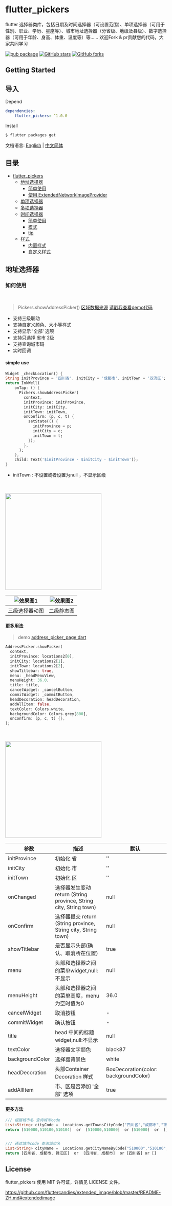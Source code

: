 flutter_pickers
====

flutter 选择器类库，包括日期及时间选择器（可设置范围）、单项选择器（可用于性别、职业、学历、星座等）、城市地址选择器（分省级、地级及县级）、数字选择器（可用于年龄、身高、体重、温度等）等…… 欢迎Fork & pr贡献您的代码，大家共同学习

[![pub package](https://img.shields.io/pub/v/flutter_pickers.svg)](https://pub.dev/packages/flutter_pickers)  [![GitHub stars](https://img.shields.io/github/stars/longer96/flutter_pickers.svg?style=social)](https://github.com/longer96/flutter_pickers/stargazers)   [![GitHub forks](https://img.shields.io/github/forks/longer96/flutter_pickers.svg?style=social)](https://github.com/longer96/flutter_pickers/network)
## Getting Started


## 导入

Depend
``` pubspec.yaml
dependencies: 
    flutter_pickers: ^1.0.0
```

Install
```shell
$ flutter packages get
```

文档语言: [English](README-EN.md) | [中文简体](README.md)


## 目录

- [flutter_pickers](#flutter_pickers)
  - [地址选择器](#地址选择器)
    - [简单使用](#%e7%ae%80%e5%8d%95%e4%bd%bf%e7%94%a8)
    - [使用 ExtendedNetworkImageProvider](#%e4%bd%bf%e7%94%a8-extendednetworkimageprovider)
  - [单项选择器](#单项选择器)
  - [多项选择器](#单项选择器)
  - [时间选择器](#时间选择器)
    - [简单使用](#%e7%ae%80%e5%8d%95%e4%bd%bf%e7%94%a8)
    - [模式](#%e7%ae%80%e5%8d%95%e4%bd%bf%e7%94%a8)
    - [tip](#tip)
  - [样式](#样式)
    - [内置样式](#)
    - [自定义样式](#tip)
    
    
## 地址选择器

### 如何使用
<br>

> Pickers.showAddressPicker()
[区域数据来源](https://github.com/airyland/china-area-data)
[请戳我查看demo代码](https://github.com/ewdemo/MainActivity.java)

* 支持三级联动
* 支持自定义颜色、大小等样式
* 支持显示 '全部' 选项
* 支持只选择 省市 2级
* 支持查询城市码
* 实时回调


#### simple use
``` dart
Widget _checkLocation() {
String initProvince = '四川省', initCity = '成都市', initTown = '双流区';
return InkWell(
    onTap: () {
      Pickers.showAddressPicker(
        context,
        initProvince: initProvince,
        initCity: initCity,
        initTown: initTown,
        onConfirm: (p, c, t) {
          setState(() {
            initProvince = p;
            initCity = c;
            initTown = t;
          });
        },
      );
    },
    child: Text('$initProvince - $initCity - $initTown'));
}
```
* initTown : 不设置或者设置为null ，不显示区级

<br><br><img width="300px" style="max-width:100%;" src="https://github.com/longer96/flutter_pickers/blob/master/img/p1.jpg"/>

| ![效果图1](https://github.com/longer96/flutter_pickers/tree/master/img/p1.gif) | ![效果图2](https://github.com/longer96/flutter_pickers/tree/master/img/p2.gif) |
| :----------------------------------------------------------: | :----------------------------------------------------------: |
|                     三级选择器动图                      |                     二级静态图                      |




#### 更多用法
> demo [address_picker_page.dart](https://github.com/longer96/flutter_pickers/blob/master/example/lib/address_picker_page.dart)

``` dart
AddressPicker.showPicker(
  context,
  initProvince: locations2[0],
  initCity: locations2[1],
  initTown: locations2[2],
  showTitlebar: true,
  menu: _headMenuView,
  menuHeight: 36.0,
  title: title,
  cancelWidget: _cancelButton,
  commitWidget: _commitButton,
  headDecoration: headDecoration,
  addAllItem: false,
  textColor: Colors.white,
  backgroundColor: Colors.grey[800],
  onConfirm: (p, c, t) {},
);
```


<br><br><img width="300px" style="max-width:100%;" src="https://github.com/longer96/flutter_pickers/tree/master/img/p3.gif"/>


| 参数         | 描述                  | 默认                 |
| ----------- | --------------------- | ------------------- |
| initProvince  | 初始化 省          | ''|
| initCity      | 初始化 市          | ''|
| initTown      | 初始化 区          | ''|
| onChanged     | 选择器发生变动 return (String province, String city, String town)      | null|
| onConfirm     | 选择器提交 return (String province, String city, String town)      | null|
| showTitlebar  |是否显示头部(确认、取消所在位置)| true|
|menu|头部和选择器之间的菜单widget,null:不显示|null|
|menuHeight|头部和选择器之间的菜单高度，menu为空时值为0|36.0|
|cancelWidget|取消按钮|-|
|commitWidget|确认按钮|-|
|title|head 中间的标题widget,null:不显示|null|
|textColor|选择器文字颜色|black87|
|backgroundColor|选择器背景色|white|
|headDecoration|头部Container Decoration 样式|BoxDecoration(color: backgroundColor)|
|addAllItem|市、区是否添加 '全部' 选项|true|


#### 更多方法
``` dart
/// 根据城市名 查询城市code
List<String> cityCode =  Locations.getTownsCityCode("四川省","成都市","锦江区");
return [510000,510100,510104]  or  [510000,510000]  or [510000]  or  []


/// 通过城市code 查询城市名
List<String> cityName =  Locations.getCityNameByCode("510000","510100","510104");
return [四川省, 成都市, 锦江区]  or  [四川省, 成都市]  or [四川省] or []
```










## License
flutter_pickers 使用 MIT 许可证，详情见 LICENSE 文件。

https://github.com/fluttercandies/extended_image/blob/master/README-ZH.md#extendedimage








